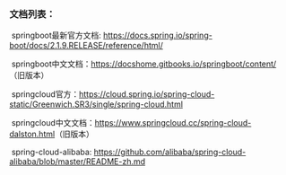 ### 文档列表：

​	springboot最新官方文档: <https://docs.spring.io/spring-boot/docs/2.1.9.RELEASE/reference/html/>

​	springboot中文文档：<https://docshome.gitbooks.io/springboot/content/>（旧版本）

​	springcloud官方：<https://cloud.spring.io/spring-cloud-static/Greenwich.SR3/single/spring-cloud.html>

​	springcloud中文文档：<https://www.springcloud.cc/spring-cloud-dalston.html>（旧版本）

​	spring-cloud-alibaba: <https://github.com/alibaba/spring-cloud-alibaba/blob/master/README-zh.md>

​	
